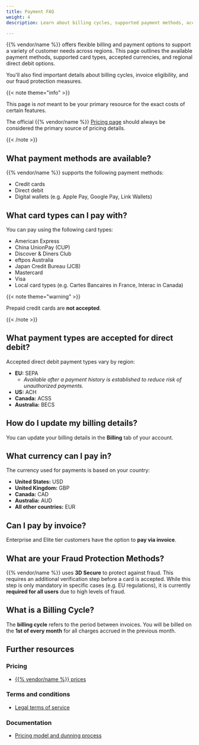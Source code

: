 ```yaml
---
title: Payment FAQ
weight: 4
description: Learn about billing cycles, supported payment methods, accepted currencies, and fraud protection on {{% vendor/name %}}.

---
```


{{% vendor/name %}} offers flexible billing and payment options to support a variety of customer needs across regions. This page outlines the available payment methods, supported card types, accepted currencies, and regional direct debit options. 

You'll also find important details about billing cycles, invoice eligibility, and our fraud protection measures.

{{< note theme="info" >}}

This page is _not_ meant to be your primary resource for the exact costs of certain features.

The official {{% vendor/name %}} [Pricing page](https://platform.sh/pricing/) should always be considered the primary source of pricing details.

{{< /note >}}

## What payment methods are available?

{{% vendor/name %}} supports the following payment methods:

- Credit cards
- Direct debit
- Digital wallets (e.g. Apple Pay, Google Pay, Link Wallets)

## What card types can I pay with?

You can pay using the following card types:

- American Express  
- China UnionPay (CUP)  
- Discover & Diners Club  
- eftpos Australia  
- Japan Credit Bureau (JCB)  
- Mastercard  
- Visa  
- Local card types (e.g. Cartes Bancaires in France, Interac in Canada)

{{< note theme="warning" >}}

Prepaid credit cards are **not accepted**.

{{< /note >}}

## What payment types are accepted for direct debit?

Accepted direct debit payment types vary by region:

- **EU:** SEPA  
  - _Available after a payment history is established to reduce risk of unauthorized payments._
- **US:** ACH  
- **Canada:** ACSS  
- **Australia:** BECS

## How do I update my billing details?

You can update your billing details in the **Billing** tab of your account.

## What currency can I pay in?

The currency used for payments is based on your country:

- **United States:** USD  
- **United Kingdom:** GBP  
- **Canada:** CAD  
- **Australia:** AUD  
- **All other countries:** EUR

## Can I pay by invoice?

Enterprise and Elite tier customers have the option to **pay via invoice**.

## What are your Fraud Protection Methods?

{{% vendor/name %}} uses **3D Secure** to protect against fraud. This requires an additional verification step before a card is accepted. While this step is only mandatory in specific cases (e.g. EU regulations), it is currently **required for all users** due to high levels of fraud.

## What is a Billing Cycle?

The **billing cycle** refers to the period between invoices. You will be billed on the **1st of every month** for all charges accrued in the previous month.

## Further resources

### Pricing
- [{{% vendor/name %}} prices](https://platform.sh/pricing/)

### Terms and conditions
- [Legal terms of service](https://platform.sh/trust-center/legal/tos/)

### Documentation

- [Pricing model and dunning process](/administration/pricing)






